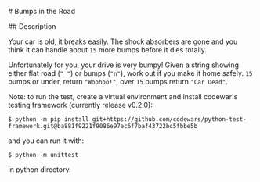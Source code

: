 # Bumps in the Road

## Description

Your car is old, it breaks easily. The shock absorbers are gone and you think it can handle about `15` more bumps before it dies totally.

Unfortunately for you, your drive is very bumpy! Given a string showing either flat road (`"_"`) or bumps (`"n"`), work out if you make it home safely. `15` bumps or under, return `"Woohoo!"`, over `15` bumps return `"Car Dead"`.

Note: to run the test, create a virtual environment and install codewar's testing framework (currently release v0.2.0):

`$ python -m pip install git+https://github.com/codewars/python-test-framework.git@ba881f9221f9086e97ec6f7baf43722bc5fbbe5b`

and you can run it with:

`$ python -m unittest`

in python directory.
